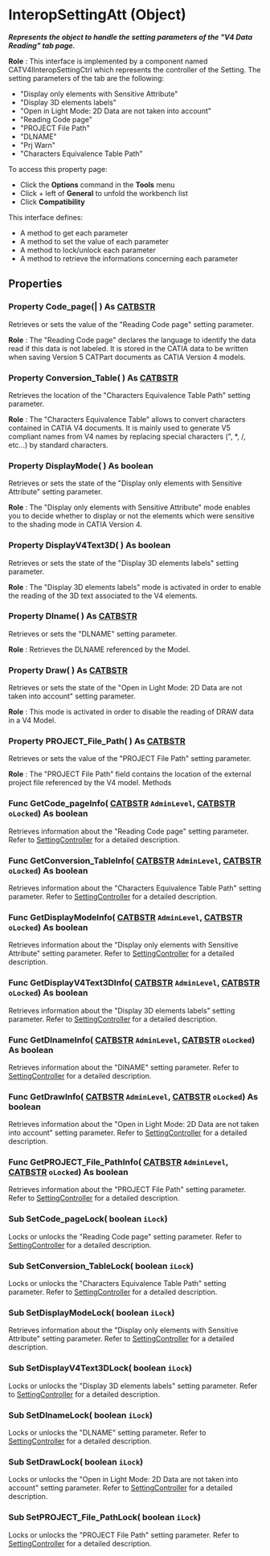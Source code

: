 # InteropSettingAtt (Object)

**_Represents the object to handle the setting parameters of the "V4 Data Reading" tab page._**

**Role** : This interface is implemented by a component named CATV4IInteropSettingCtrl which represents the controller of the Setting. The setting parameters of the tab are the following:

  * "Display only elements with Sensitive Attribute"
  * "Display 3D elements labels"
  * "Open in Light Mode: 2D Data are not taken into account"
  * "Reading Code page"
  * "PROJECT File Path"
  * "DLNAME"
  * "Prj Warn"
  * "Characters Equivalence Table Path"

To access this property page:
  * Click the **Options** command in the **Tools** menu
  * Click + left of **General** to unfold the workbench list
  * Click **Compatibility**

This interface defines:

  * A method to get each parameter
  * A method to set the value of each parameter
  * A method to lock/unlock each parameter
  * A method to retrieve the informations concerning each parameter

## Properties

### Property **Code_page**(| ) As [CATBSTR](../System/typedef_CATBSTR_8129.md)

   Retrieves or sets the value of the "Reading Code page" setting parameter.

**Role** : The "Reading Code page" declares the language to identify the data read if this data is not labeled. It is stored in the CATIA data to be written when saving Version 5 CATPart documents as CATIA Version 4 models.  
### Property **Conversion_Table**( ) As [CATBSTR](../System/typedef_CATBSTR_8129.md)

   Retrieves the location of the "Characters Equivalence Table Path" setting parameter.

**Role** : The "Characters Equivalence Table" allows to convert characters contained in CATIA V4 documents. It is mainly used to generate V5 compliant names from V4 names by replacing special characters (", *, /, etc...) by standard characters.  
### Property **DisplayMode**( ) As boolean

   Retrieves or sets the state of the "Display only elements with Sensitive Attribute" setting parameter.

**Role** : The "Display only elements with Sensitive Attribute" mode enables you to decide whether to display or not the elements which were sensitive to the shading mode in CATIA Version 4.  
### Property **DisplayV4Text3D**( ) As boolean

   Retrieves or sets the state of the "Display 3D elements labels" setting parameter.

**Role** : The "Display 3D elements labels" mode is activated in order to enable the reading of the 3D text associated to the V4 elements.  
### Property **Dlname**( ) As [CATBSTR](../System/typedef_CATBSTR_8129.md)

   Retrieves or sets the "DLNAME" setting parameter.

**Role** : Retrieves the DLNAME referenced by the Model.  
### Property **Draw**( ) As [CATBSTR](../System/typedef_CATBSTR_8129.md)

   Retrieves or sets the state of the "Open in Light Mode: 2D Data are not taken into account" setting parameter.

**Role** : This mode is activated in order to disable the reading of DRAW data in a V4 Model.  
### Property **PROJECT_File_Path**( ) As [CATBSTR](../System/typedef_CATBSTR_8129.md)

   Retrieves or sets the value of the "PROJECT File Path" setting parameter.

**Role** : The "PROJECT File Path" field contains the location of the external project file referenced by the V4 model.  Methods

### Func **GetCode_pageInfo**( [CATBSTR](../System/typedef_CATBSTR_8129.md)  `AdminLevel`,  [CATBSTR](../System/typedef_CATBSTR_8129.md)  `oLocked`) As boolean

   Retrieves information about the "Reading Code page" setting parameter.
Refer to [SettingController](../System/interface_SettingController_63320.md) for a detailed description.  
### Func **GetConversion_TableInfo**( [CATBSTR](../System/typedef_CATBSTR_8129.md)  `AdminLevel`,  [CATBSTR](../System/typedef_CATBSTR_8129.md)  `oLocked`) As boolean

   Retrieves information about the "Characters Equivalence Table Path" setting parameter.
Refer to [SettingController](../System/interface_SettingController_63320.md) for a detailed description.  
### Func **GetDisplayModeInfo**( [CATBSTR](../System/typedef_CATBSTR_8129.md)  `AdminLevel`,  [CATBSTR](../System/typedef_CATBSTR_8129.md)  `oLocked`) As boolean

   Retrieves information about the "Display only elements with Sensitive Attribute" setting parameter.
Refer to [SettingController](../System/interface_SettingController_63320.md) for a detailed description.  
### Func **GetDisplayV4Text3DInfo**( [CATBSTR](../System/typedef_CATBSTR_8129.md)  `AdminLevel`,  [CATBSTR](../System/typedef_CATBSTR_8129.md)  `oLocked`) As boolean

   Retrieves information about the "Display 3D elements labels" setting parameter.
Refer to [SettingController](../System/interface_SettingController_63320.md) for a detailed description.  
### Func **GetDlnameInfo**( [CATBSTR](../System/typedef_CATBSTR_8129.md)  `AdminLevel`,  [CATBSTR](../System/typedef_CATBSTR_8129.md)  `oLocked`) As boolean

   Retrieves information about the "DlNAME" setting parameter.
Refer to [SettingController](../System/interface_SettingController_63320.md) for a detailed description.  
### Func **GetDrawInfo**( [CATBSTR](../System/typedef_CATBSTR_8129.md)  `AdminLevel`,  [CATBSTR](../System/typedef_CATBSTR_8129.md)  `oLocked`) As boolean

   Retrieves information about the "Open in Light Mode: 2D Data are not taken into account" setting parameter.
Refer to [SettingController](../System/interface_SettingController_63320.md) for a detailed description.  
### Func **GetPROJECT_File_PathInfo**( [CATBSTR](../System/typedef_CATBSTR_8129.md)  `AdminLevel`,  [CATBSTR](../System/typedef_CATBSTR_8129.md)  `oLocked`) As boolean

   Retrieves information about the "PROJECT File Path" setting parameter.
Refer to [SettingController](../System/interface_SettingController_63320.md) for a detailed description.  
### Sub **SetCode_pageLock**( boolean  `iLock`)

   Locks or unlocks the "Reading Code page" setting parameter.
Refer to [SettingController](../System/interface_SettingController_63320.md) for a detailed description.  
### Sub **SetConversion_TableLock**( boolean  `iLock`)

   Locks or unlocks the "Characters Equivalence Table Path" setting parameter.
Refer to [SettingController](../System/interface_SettingController_63320.md) for a detailed description.  
### Sub **SetDisplayModeLock**( boolean  `iLock`)

   Retrieves information about the "Display only elements with Sensitive Attribute" setting parameter.
Refer to [SettingController](../System/interface_SettingController_63320.md) for a detailed description.  
### Sub **SetDisplayV4Text3DLock**( boolean  `iLock`)

   Locks or unlocks the "Display 3D elements labels" setting parameter.
Refer to [SettingController](../System/interface_SettingController_63320.md) for a detailed description.  
### Sub **SetDlnameLock**( boolean  `iLock`)

   Locks or unlocks the "DLNAME" setting parameter.
Refer to [SettingController](../System/interface_SettingController_63320.md) for a detailed description.  
### Sub **SetDrawLock**( boolean  `iLock`)

   Locks or unlocks the "Open in Light Mode: 2D Data are not taken into account" setting parameter.
Refer to [SettingController](../System/interface_SettingController_63320.md) for a detailed description.  
### Sub **SetPROJECT_File_PathLock**( boolean  `iLock`)

   Locks or unlocks the "PROJECT File Path" setting parameter.
Refer to [SettingController](../System/interface_SettingController_63320.md) for a detailed description.
